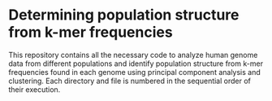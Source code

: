 # Determining population structure from k-mer frequencies
This repository contains all the necessary code to analyze human genome data from different populations and identify population structure from k-mer frequencies found in each genome using principal component analysis and clustering.
Each directory and file is numbered in the sequential order of their execution.
